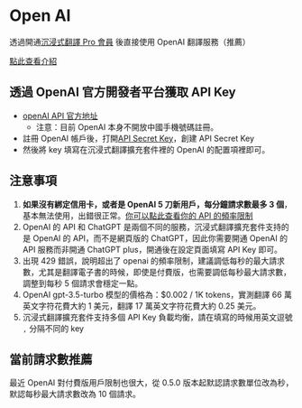 # Open AI

透過開通[沉浸式翻譯 Pro 會員](https://immersivetranslate.com/pricing/) 後直接使用 OpenAI 翻譯服務（推薦）

[點此查看介紹](https://immersivetranslate.com/pricing/)

## 透過 OpenAI 官方開發者平台獲取 API Key

- [openAI API 官方地址](https://openai.com/api/)
  - 注意：目前 OpenAI 本身不開放中國手機號碼註冊。
- 註冊 OpenAI 帳戶後，打開[API Secret Key](https://platform.openai.com/account/api-keys)，創建 API Secret Key
- 然後將 key 填寫在沉浸式翻譯擴充套件裡的 OpenAI 的配置項裡即可。

## 注意事項

1. **如果沒有綁定信用卡，或者是 OpenAI 5 刀新用戶，每分鐘請求數最多 3 個**，基本無法使用，出錯很正常。[你可以點此查看你的 API 的頻率限制](https://platform.openai.com/account/rate-limits)
2. OpenAI 的 API 和 ChatGPT 是兩個不同的服務，沉浸式翻譯擴充套件支持的是 OpenAI 的 API，而不是網頁版的 ChatGPT，因此你需要開通 OpenAI 的 API 服務而非開通 ChatGPT plus，開通後在設定頁面填寫 API Key 即可。
3. 出現 429 錯誤，說明超出了 openai 的頻率限制，建議調低每秒的最大請求數，尤其是翻譯電子書的時候，即使是付費版，也需要調低每秒最大請求數，調整到每秒 5 個請求會穩定一點。
4. OpenAI gpt-3.5-turbo 模型的價格為：$0.002 / 1K tokens，實測翻譯 66 萬英文字符花費大約 1 美元，翻譯 17 萬英文字符花費大約 0.25 美元。
5. 沉浸式翻譯擴充套件支持多個 API Key 負載均衡，請在填寫的時候用英文逗號 `,` 分隔不同的 key

## 當前請求數推薦

最近 OpenAI 對付費版用戶限制也很大，從 0.5.0 版本起默認請求數單位改為秒，默認每秒最大請求數改為 10 個請求。